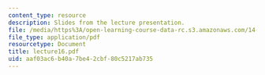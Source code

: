 ```yaml
---
content_type: resource
description: Slides from the lecture presentation.
file: /media/https%3A/open-learning-course-data-rc.s3.amazonaws.com/14-02-principles-of-macroeconomics-fall-2004/aaf03ac6b40a7be42cbf80c5217ab735_lecture16.pdf
file_type: application/pdf
resourcetype: Document
title: lecture16.pdf
uid: aaf03ac6-b40a-7be4-2cbf-80c5217ab735
---
```

